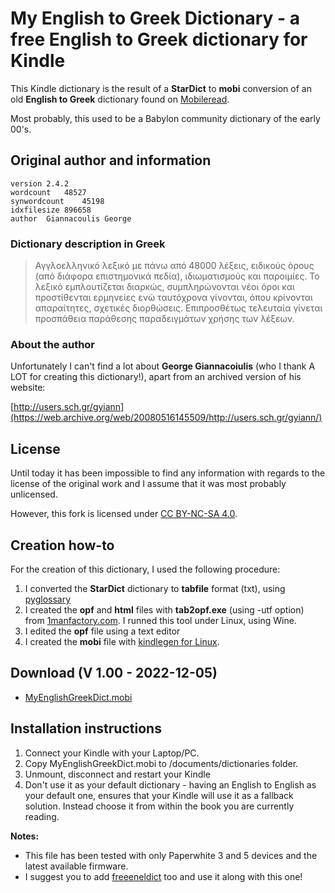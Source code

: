 # My English to Greek Dictionary - a free English to Greek dictionary for Kindle

This Kindle dictionary is the result of a **StarDict** to **mobi** conversion of an old **English to Greek** dictionary found on [Mobileread](https://www.mobileread.com/forums/showthread.php?t=288657).

Most probably, this used to be a Babylon community dictionary of the early 00's.


## Original author and information

	version	2.4.2
	wordcount	48527
	synwordcount	45198
	idxfilesize	896658
	author	Giannacoulis George


### Dictionary description in Greek 

>Αγγλοελληνικό λεξικό με πάνω από 48000 λέξεις, ειδικούς όρους (από διάφορα επιστημονικά πεδία), ιδιωματισμούς και παροιμίες. Το λεξικό εμπλουτίζεται διαρκώς, συμπληρώνονται νέοι όροι και προστίθενται ερμηνείες ενώ  ταυτόχρονα γίνονται, όπου κρίνονται  απαραίτητες,  σχετικές διορθώσεις. Επιπροσθέτως τελευταία γίνεται προσπάθεια παράθεσης παραδειγμάτων χρήσης των λέξεων.

### About the author

Unfortunately I can't find a lot about **George Giannacoiulis** (who I thank A LOT for creating this dictionary!), apart from an archived version of his website:

 [http://users.sch.gr/gyiann](https://web.archive.org/web/20080516145509/http://users.sch.gr/gyiann/)

## License

Until today it has been impossible to find any information with regards to the license of the original work and I assume that it was most probably unlicensed.

However, this fork is licensed under [CC BY-NC-SA 4.0](https://creativecommons.org/licenses/by-nc-sa/4.0/).


## Creation how-to

For the creation of this dictionary, I used the following procedure:


1. I converted the **StarDict** dictionary to **tabfile** format (txt), using [pyglossary](https://aur.archlinux.org/packages/pyglossary)
2. I created the **opf** and **html** files with **tab2opf.exe** (using -utf option) from [1manfactory.com](https://1manfactory.com/create-your-own-kindle-dictionary-for-every-language-for-free/). I runned this tool under Linux, using Wine.
3. I edited the **opf** file using a text editor
4. I created the **mobi** file with [kindlegen for Linux](https://aur.archlinux.org/packages/kindlegen).


## Download (V 1.00 - 2022-12-05)

- [MyEnglishGreekDict.mobi](https://github.com/ahtrahddis/MyEnglishGreekDict/raw/main/MyEnglishGreekDict.mobi)


## Installation instructions

1. Connect your Kindle with your Laptop/PC.
2. Copy MyEnglishGreekDict.mobi to /documents/dictionaries folder.
3. Unmount, disconnect and restart your Kindle
4. Don't use it as your default dictionary - having an English to English as your default one, ensures that your Kindle will use it as a fallback solution. Instead choose it from within the book you are currently reading. 

**Notes:** 

- This file has been tested with only Paperwhite 3 and 5 devices and the latest available firmware. 
- I suggest you to add [freeeneldict](https://freeeneldict.wordpress.com/) too and use it along with this one!